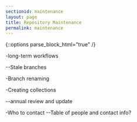 ```yaml
---
sectionid: maintenance
layout: page
title: Repository Maintenance
permalink: maintenance
---
```


{::options parse_block_html="true" /}

-long-term workflows

--Stale branches

-Branch renaming

-Creating collections 

--annual review and update

-Who to contact
--Table of people and contact info?